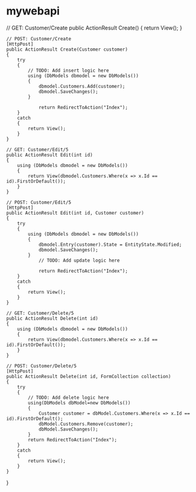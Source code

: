 # mywebapi
// GET: Customer/Create
    public ActionResult Create()
    {
        return View();
    }

    // POST: Customer/Create
    [HttpPost]
    public ActionResult Create(Customer customer)
    {
        try
        {
            // TODO: Add insert logic here
            using (DbModels dbmodel = new DbModels())
            {
                dbmodel.Customers.Add(customer);
                dbmodel.SaveChanges();
            }

                return RedirectToAction("Index");
        }
        catch
        {
            return View();
        }
    }

    // GET: Customer/Edit/5
    public ActionResult Edit(int id)
    {
        using (DbModels dbmodel = new DbModels())
        {
            return View(dbmodel.Customers.Where(x => x.Id == id).FirstOrDefault());
        }
    }

    // POST: Customer/Edit/5
    [HttpPost]
    public ActionResult Edit(int id, Customer customer)
    {
        try
        {
            using (DbModels dbmodel = new DbModels())
            {
                dbmodel.Entry(customer).State = EntityState.Modified;
                dbmodel.SaveChanges();
            }
                // TODO: Add update logic here

                return RedirectToAction("Index");
        }
        catch
        {
            return View();
        }
    }

    // GET: Customer/Delete/5
    public ActionResult Delete(int id)
    {
        using (DbModels dbmodel = new DbModels())
        {
            return View(dbmodel.Customers.Where(x => x.Id == id).FirstOrDefault());
        }
    }

    // POST: Customer/Delete/5
    [HttpPost]
    public ActionResult Delete(int id, FormCollection collection)
    {
        try
        {
            // TODO: Add delete logic here
            using(DbModels dbModel=new DbModels())
            {
                Customer customer = dbModel.Customers.Where(x => x.Id == id).FirstOrDefault();
                dbModel.Customers.Remove(customer);
                dbModel.SaveChanges();
            }
            return RedirectToAction("Index");
        }
        catch
        {
            return View();
        }
    }
}
